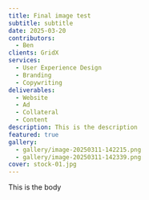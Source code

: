 ```yaml
---
title: Final image test
subtitle: subtitle
date: 2025-03-20
contributors:
  - Ben
clients: GridX
services:
  - User Experience Design
  - Branding
  - Copywriting
deliverables:
  - Website
  - Ad
  - Collateral
  - Content
description: This is the description
featured: true
gallery:
  - gallery/image-20250311-142215.png
  - gallery/image-20250311-142339.png
cover: stock-01.jpg
---
```

This is the body
